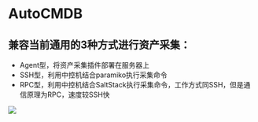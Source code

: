 # AutoCMDB
## 兼容当前通用的3种方式进行资产采集：
* Agent型，将资产采集插件部署在服务器上
* SSH型，利用中控机结合paramiko执行采集命令
* RPC型，利用中控机结合SaltStack执行采集命令，工作方式同SSH，但是通信原理为RPC，速度较SSH快

![](https://github.com/jackupdown/AutoCMDB/raw/master/mdPics/CMDB_method.png)
